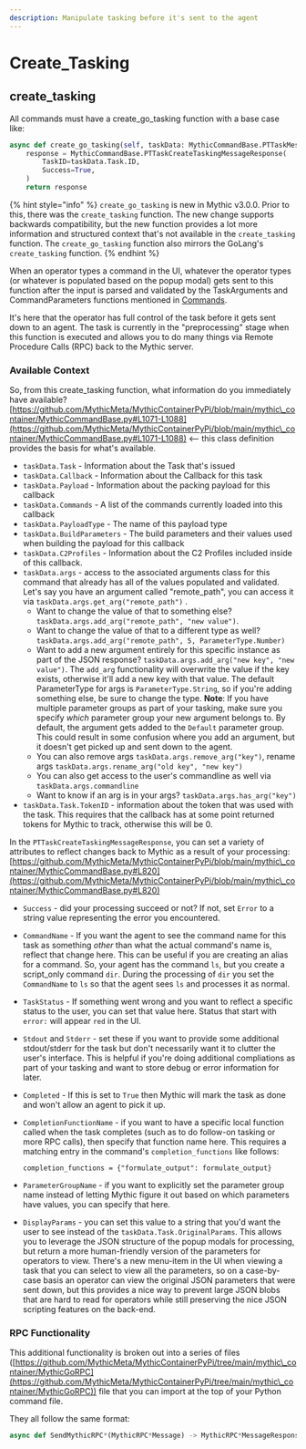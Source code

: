 ```yaml
---
description: Manipulate tasking before it's sent to the agent
---
```


# Create\_Tasking

## create\_tasking

All commands must have a create\_go\_tasking function with a base case like:

```python
async def create_go_tasking(self, taskData: MythicCommandBase.PTTaskMessageAllData) -> MythicCommandBase.PTTaskCreateTaskingMessageResponse:
    response = MythicCommandBase.PTTaskCreateTaskingMessageResponse(
        TaskID=taskData.Task.ID,
        Success=True,
    )
    return response
```

{% hint style="info" %}
`create_go_tasking` is new in Mythic v3.0.0. Prior to this, there was the `create_tasking` function. The new change supports backwards compatibility, but the new function provides a lot more information and structured context that's not available in the `create_tasking` function. The `create_go_tasking` function also mirrors the GoLang's `create_tasking` function.
{% endhint %}

When an operator types a command in the UI, whatever the operator types (or whatever is populated based on the popup modal) gets sent to this function after the input is parsed and validated by the TaskArguments and CommandParameters functions mentioned in [Commands](commands.md).

It's here that the operator has full control of the task before it gets sent down to an agent. The task is currently in the "preprocessing" stage when this function is executed and allows you to do many things via Remote Procedure Calls (RPC) back to the Mythic server.

### Available Context

So, from this create\_tasking function, what information do you immediately have available? [https://github.com/MythicMeta/MythicContainerPyPi/blob/main/mythic\_container/MythicCommandBase.py#L1071-L1088](https://github.com/MythicMeta/MythicContainerPyPi/blob/main/mythic\_container/MythicCommandBase.py#L1071-L1088) <-- this class definition provides the basis for what's available.&#x20;

* `taskData.Task` - Information about the Task that's issued
* `taskData.Callback` - Information about the Callback for this task
* `taskData.Payload` - Information about the packing payload for this callback
* `taskData.Commands` - A list of the commands currently loaded into this callback
* `taskData.PayloadType` - The name of this payload type
* `taskData.BuildParameters` - The build parameters and their values used when building the payload for this callback
* `taskData.C2Profiles` - Information about the C2 Profiles included inside of this callback.
* `taskData.args` - access to the associated arguments class for this command that already has all of the values populated and validated. Let's say you have an argument called "remote\_path", you can access it via `taskData.args.get_arg("remote_path")` .
  * Want to change the value of that to something else? `taskData.args.add_arg("remote_path", "new value")`.
  * Want to change the value of that to a different type as well? `taskData.args.add_arg("remote_path", 5, ParameterType.Number)`
  * Want to add a new argument entirely for this specific instance as part of the JSON response? `taskData.args.add_arg("new key", "new value")`. The `add_arg` functionality will overwrite the value if the key exists, otherwise it'll add a new key with that value. The default ParameterType for args is `ParameterType.String`, so if you're adding something else, be sure to change the type. **Note**: If you have multiple parameter groups as part of your tasking, make sure you specify _which_ parameter group your new argument belongs to. By default, the argument gets added to the `Default` parameter group. This could result in some confusion where you add an argument, but it doesn't get picked up and sent down to the agent.
  * You can also remove args `taskData.args.remove_arg("key")`, rename args `taskData.args.rename_arg("old key", "new key")`
  * You can also get access to the user's commandline as well via `taskData.args.commandline`
  * Want to know if an arg is in your args? `taskData.args.has_arg("key")`
* `taskData.Task.TokenID` - information about the token that was used with the task. This requires that the callback has at some point returned tokens for Mythic to track, otherwise this will be 0.

In the `PTTaskCreateTaskingMessageResponse`, you can set a variety of attributes to reflect changes back to Mythic as a result of your processing: [https://github.com/MythicMeta/MythicContainerPyPi/blob/main/mythic\_container/MythicCommandBase.py#L820](https://github.com/MythicMeta/MythicContainerPyPi/blob/main/mythic\_container/MythicCommandBase.py#L820)

* `Success` - did your processing succeed or not? If not, set `Error` to a string value representing the error you encountered.
* `CommandName` - If you want the agent to see the command name for this task as something _other_ than what the actual command's name is, reflect that change here. This can be useful if you are creating an alias for a command. So, your agent has the command `ls`, but you create a script\_only command `dir`. During the processing of `dir` you set the `CommandName` to `ls` so that the agent sees `ls` and processes it as normal.
* `TaskStatus` - If something went wrong and you want to reflect a specific status to the user, you can set that value here. Status that start with `error:` will appear `red` in the UI.&#x20;
* `Stdout` and `Stderr` - set these if you want to provide some additional stdout/stderr for the task but don't necessarily want it to clutter the user's interface. This is helpful if you're doing additional compliations as part of your tasking and want to store debug or error information for later.
* `Completed` - If this is set to `True` then Mythic will mark the task as done and won't allow an agent to pick it up.
*   `CompletionFunctionName` - if you want to have a specific local function called when the task completes (such as to do follow-on tasking or more RPC calls), then specify that function name here. This requires a matching entry in the command's `completion_functions` like follows:&#x20;

    ```
    completion_functions = {"formulate_output": formulate_output}
    ```
* `ParameterGroupName` - if you want to explicitly set the parameter group name instead of letting Mythic figure it out based on which parameters have values, you can specify that here.&#x20;
* `DisplayParams` - you can set this value to a string that you'd want the user to see instead of the `taskData.Task.OriginalParams`. This allows you to leverage the JSON structure of the popup modals for processing, but return a more human-friendly version of the parameters for operators to view. There's a new menu-item in the UI when viewing a task that you can select to view all the parameters, so on a case-by-case basis an operator can view the original JSON parameters that were sent down, but this provides a nice way to prevent large JSON blobs that are hard to read for operators while still preserving the nice JSON scripting features on the back-end.

### RPC Functionality

This additional functionality is broken out into a series of files ([https://github.com/MythicMeta/MythicContainerPyPi/tree/main/mythic\_container/MythicGoRPC](https://github.com/MythicMeta/MythicContainerPyPi/tree/main/mythic\_container/MythicGoRPC)) file that you can import at the top of your Python command file.&#x20;

They all follow the same format:&#x20;

```python
async def SendMythicRPC*(MythicRPC*Message) -> MythicRPC*MessageResponse
```
